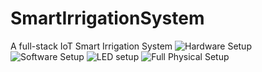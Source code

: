 # SmartIrrigationSystem
A full-stack IoT Smart Irrigation System
![Hardware Setup](https://github.com/SpandanBanerjeeLM10/SmartIrrigationSystem/assets/40685462/dda412ce-7583-4f2c-b9c4-6c98e8cbbc70)
![Software Setup](https://github.com/SpandanBanerjeeLM10/SmartIrrigationSystem/assets/40685462/90becf69-7bb6-44b5-b974-bc867c61c159)
![LED setup](https://github.com/SpandanBanerjeeLM10/SmartIrrigationSystem/assets/40685462/5512c50c-8cdd-4953-b335-6815c1fd9486)
![Full Physical Setup](https://github.com/SpandanBanerjeeLM10/SmartIrrigationSystem/assets/40685462/555c73bd-4b67-4a11-a6e6-1d8820c1716c)

